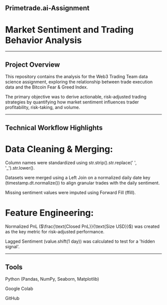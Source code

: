 ## Primetrade.ai-Assignment

# Market Sentiment and Trading Behavior Analysis

---

## Project Overview
This repository contains the analysis for the Web3 Trading Team data science assignment, exploring the relationship between trade execution data and the Bitcoin Fear & Greed Index.

The primary objective was to derive actionable, risk-adjusted trading strategies by quantifying how market sentiment influences trader profitability, risk-taking, and volume.

---

## Technical Workflow Highlights 

# Data Cleaning & Merging: 

Column names were standardized using str.strip().str.replace(' ', '_').str.lower().

Datasets were merged using a Left Join on a normalized daily date key ($\text{timestamp.dt.normalize()}$) to align granular trades with the daily sentiment.

Missing sentiment values were imputed using Forward Fill ($\text{ffill}$).

# Feature Engineering:
Normalized PnL ($\frac{\text{Closed PnL}}{\text{Size USD}}$) was created as the key metric for risk-adjusted performance.

Lagged Sentiment ($\text{value.shift(1 day)}$) was calculated to test for a 'hidden signal'.

---

## Tools 

Python (Pandas, NumPy, Seaborn, Matplotlib)

Google Colab

GitHub
